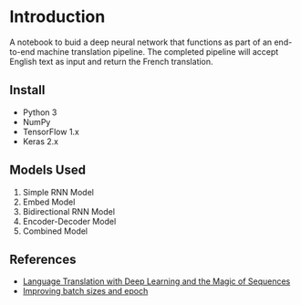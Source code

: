 # Introduction
A notebook to buid a deep neural network that functions as part of an end-to-end machine translation pipeline. The completed pipeline will accept English text as input and return the French translation.


## Install
- Python 3
- NumPy
- TensorFlow 1.x
- Keras 2.x

## Models Used 
1. Simple RNN Model
2. Embed Model
3. Bidirectional RNN Model
4. Encoder-Decoder Model
5. Combined Model

## References
* [Language Translation with Deep Learning and the Magic of Sequences](https://medium.com/@ageitgey/machine-learning-is-fun-part-5-language-translation-with-deep-learning-and-the-magic-of-sequences-2ace0acca0aa)
* [Improving batch sizes and epoch](https://medium.com/mini-distill/effect-of-batch-size-on-training-dynamics-21c14f7a716e) 
